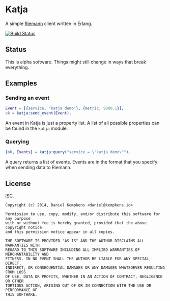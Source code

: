 # Katja

A simple [Riemann](http://riemann.io) client written in Erlang.

[![Build Status](https://travis-ci.org/nifoc/katja.png)](https://travis-ci.org/nifoc/katja)

## Status

This is alpha software. Things might still change in ways that break everything.

## Examples

### Sending an event

```erlang
Event = [{service, "katja demo"}, {metric, 9000.1}],
ok = katja:send_event(Event).
```

An event in Katja is just a property list. A list of all possible properties can be found in the `katja` module.

### Querying

```erlang
{ok, Events} = katja:query("service = \"katja demo\"").
```

A query returns a list of events. Events are in the format that you specify when sending data to Riemann.

## License

[ISC](https://en.wikipedia.org/wiki/ISC_license).

```
Copyright (c) 2014, Daniel Kempkens <daniel@kempkens.io>

Permission to use, copy, modify, and/or distribute this software for any purpose
with or without fee is hereby granted, provided that the above copyright notice
and this permission notice appear in all copies.

THE SOFTWARE IS PROVIDED "AS IS" AND THE AUTHOR DISCLAIMS ALL WARRANTIES WITH
REGARD TO THIS SOFTWARE INCLUDING ALL IMPLIED WARRANTIES OF MERCHANTABILITY AND
FITNESS. IN NO EVENT SHALL THE AUTHOR BE LIABLE FOR ANY SPECIAL, DIRECT,
INDIRECT, OR CONSEQUENTIAL DAMAGES OR ANY DAMAGES WHATSOEVER RESULTING FROM LOSS
OF USE, DATA OR PROFITS, WHETHER IN AN ACTION OF CONTRACT, NEGLIGENCE OR OTHER
TORTIOUS ACTION, ARISING OUT OF OR IN CONNECTION WITH THE USE OR PERFORMANCE OF
THIS SOFTWARE.
```
